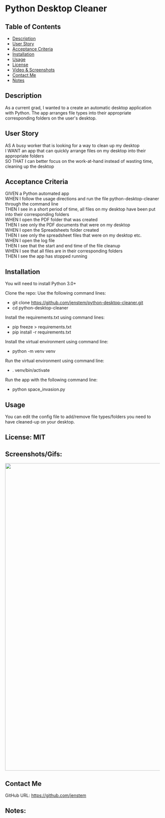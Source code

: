 # Python Desktop Cleaner


## Table of Contents
+ [Description](#description)
+ [User Story](#userstory)
+ [Acceptance Criteria](#acceptance)
+ [Installation](#installation)
+ [Usage](#usage)
+ [License](#license)
+ [Video & Screenshots](#screenshots)
+ [Contact Me](#contact)
+ [Notes](#notes)
##

<a id='description'></a>
## Description

As a current grad, I wanted to a create an automatic desktop application with Python.  The app arranges file types into their appropriate corresponding folders on the user's desktop.
##

<a id='userstory'></a>
## User Story

AS A busy worker that is looking for a way to clean up my desktop\
I WANT an app that can quickly arrange files on my desktop into their appropriate folders\
SO THAT I can better focus on the work-at-hand instead of wasting time, cleaning up the desktop
##

<a id='acceptance'></a>
## Acceptance Criteria

GIVEN a Python automated app\
WHEN I follow the usage directions and run the file python-desktop-cleaner through the command line\
THEN I see in a short period of time, all files on my desktop have been put into their corresponding folders\
WHEN I open the PDF folder that was created\
THEN I see only the PDF documents that were on my desktop\
WHEN I open the Spreadsheets folder created\
THEN I see only the spreadsheet files that were on my desktop etc.\
WHEN I open the log file\
THEN I see that the start and end time of the file cleanup\
WHEN I see that all files are in their corresponding folders\
THEN I see the app has stopped running
##

<a id='installation'></a>
## Installation
You will need to install Python 3.0+

Clone the repo:
Use the following command lines:
- git clone https://github.com/jenstem/python-desktop-cleaner.git
- cd python-desktop-cleaner

Install the requirements.txt using command lines:
- pip freeze > requirements.txt
- pip install -r requirements.txt

Install the virtual environment using command line:
- python -m venv venv

Run the virtual environment using command line:
- . venv/bin/activate

Run the app with the following command line:
- python space_invasion.py
##

<a id='usage'></a>
## Usage
You can edit the config file to add/remove file types/folders you need to have cleaned-up on your desktop.
##

<a id='license'></a>
## License:  MIT
##

<a id='screenshots'></a>
## Screenshots/Gifs:

<img src="https://github.com/jenstem/space_invasion/blob/main/space-invasion-ezgif.com-video-to-gif-converter.gif" width=1000>

<a id='contact'></a>
## Contact Me
GitHub URL:  https://github.com/jenstem

##
<a id='notes'></a>
## Notes: